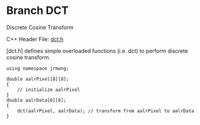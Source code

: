 # Branch DCT

Discrete Cosine Transform

C++ Header File: [dct.h](https://github.com/jrmwng/like2016/blob/dct/jrmwng/shared/dct.h)

[dct.h] defines simple overloaded functions (i.e. dct) to perform discrete cosine transform.

    using namespace jrmwng;
    
    double aalrPixel[8][8];
    {
        // initialize aalrPixel
    }
    double aalrData[8][8];
    {
        dct(aalrPixel, aalrData); // transform from aalrPixel to aalrData
    }
